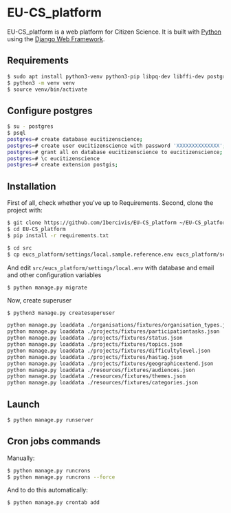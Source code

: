 


# EU-CS_platform

EU-CS_platform is a web platform for Citizen Science. It is built with [Python][0] using the [Django Web Framework][1].

## Requirements

```bash
$ sudo apt install python3-venv python3-pip libpq-dev libffi-dev postgresql postgresql-10-postgis-2.4 libjpeg-dev zlib1g-dev gettext
$ python3 -m venv venv
$ source venv/bin/activate
```

## Configure postgres

```bash
$ su - postgres
$ psql
postgres=# create database eucitizenscience;
postgres=# create user eucitizenscience with password 'XXXXXXXXXXXXXX';
postgres=# grant all on database eucitizenscience to eucitizenscience;
postgres=# \c eucitizenscience
postgres=# create extension postgis;
```

## Installation

First of all, check whether you've up to Requirements.
Second, clone the project with:

```bash
$ git clone https://github.com/Ibercivis/EU-CS_platform ~/EU-CS_platform
$ cd EU-CS_platform
$ pip install -r requirements.txt
```
    
```bash
$ cd src
$ cp eucs_platform/settings/local.sample.reference.env eucs_platform/settings/local.env
```

And edit `src/eucs_platform/settings/local.env` with database and email and other configuration variables

```bash
$ python manage.py migrate
```

Now, create superuser
```
$ python3 manage.py createsuperuser
```

```bash
python manage.py loaddata ./organisations/fixtures/organisation_types.json
python manage.py loaddata ./projects/fixtures/participationtasks.json
python manage.py loaddata ./projects/fixtures/status.json
python manage.py loaddata ./projects/fixtures/topics.json
python manage.py loaddata ./projects/fixtures/difficultylevel.json
python manage.py loaddata ./projects/fixtures/hastag.json
python manage.py loaddata ./projects/fixtures/geographicextend.json
python manage.py loaddata ./resources/fixtures/audiences.json
python manage.py loaddata ./resources/fixtures/themes.json
python manage.py loaddata ./resources/fixtures/categories.json
```


## Launch
```bash
$ python manage.py runserver
```

## Cron jobs commands

Manually:

```bash
$ python manage.py runcrons
$ python manage.py runcrons --force
```

And to do this automatically:

```bash
$ python manage.py crontab add
```


[0]: https://www.python.org/
[1]: https://www.djangoproject.com/
